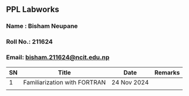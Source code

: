 ## PPL Labworks
### Name : Bisham Neupane
### Roll No.: 211624
### Email: bisham.211624@ncit.edu.np
| SN | Title                        | Date        | Remarks |
|----|------------------------------|-------------|---------|
| 1  | Familiarization with FORTRAN | 24 Nov 2024 |         |
|    |                              |             |         |